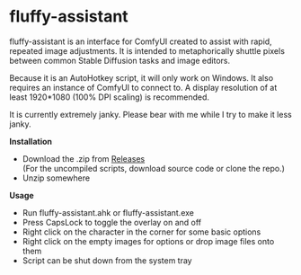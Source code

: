 # fluffy-assistant
<p>
fluffy-assistant is an interface for ComfyUI created to assist with rapid, repeated image adjustments. It is intended to metaphorically shuttle pixels between common Stable Diffusion tasks and image editors.
</p>

<p>
Because it is an AutoHotkey script, it will only work on Windows. It also requires an instance of ComfyUI to connect to. A display resolution of at least 1920*1080 (100% DPI scaling) is recommended.
</p>

<p>
It is currently extremely janky. Please bear with me while I try to make it less janky.
</p>

<b>Installation</b><br>
<ul>
  <li> Download the .zip from <a href="https://github.com/fluffy-bunnies/fluffy-assistant/releases">Releases</a><br> (For the uncompiled scripts, download source code or clone the repo.)</li>
  <li> Unzip somewhere</li>
</ul>

<b>Usage</b><br>
<ul>
  <li>Run fluffy-assistant.ahk or fluffy-assistant.exe</li>
  <li>Press CapsLock to toggle the overlay on and off</li>
  <li>Right click on the character in the corner for some basic options</li>
  <li>Right click on the empty images for options or drop image files onto them</li>
  <li>Script can be shut down from the system tray</li>
</ul>
